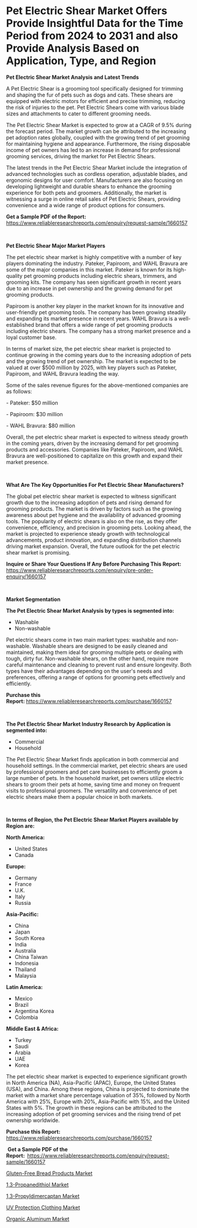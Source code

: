 <p><h1>Pet Electric Shear Market Offers Provide Insightful Data for the Time Period from 2024 to 2031 and also Provide Analysis Based on Application, Type, and Region</h1></p><p><strong>Pet Electric Shear Market Analysis and Latest Trends</strong></p>
<p><p>A Pet Electric Shear is a grooming tool specifically designed for trimming and shaping the fur of pets such as dogs and cats. These shears are equipped with electric motors for efficient and precise trimming, reducing the risk of injuries to the pet. Pet Electric Shears come with various blade sizes and attachments to cater to different grooming needs.</p><p>The Pet Electric Shear Market is expected to grow at a CAGR of 9.5% during the forecast period. The market growth can be attributed to the increasing pet adoption rates globally, coupled with the growing trend of pet grooming for maintaining hygiene and appearance. Furthermore, the rising disposable income of pet owners has led to an increase in demand for professional grooming services, driving the market for Pet Electric Shears.</p><p>The latest trends in the Pet Electric Shear Market include the integration of advanced technologies such as cordless operation, adjustable blades, and ergonomic designs for user comfort. Manufacturers are also focusing on developing lightweight and durable shears to enhance the grooming experience for both pets and groomers. Additionally, the market is witnessing a surge in online retail sales of Pet Electric Shears, providing convenience and a wide range of product options for consumers.</p></p>
<p><strong>Get a Sample PDF of the Report:&nbsp;</strong> <a href="https://www.reliableresearchreports.com/enquiry/request-sample/1660157">https://www.reliableresearchreports.com/enquiry/request-sample/1660157</a></p>
<p>&nbsp;</p>
<p><strong>Pet Electric Shear Major Market Players</strong></p>
<p><p>The pet electric shear market is highly competitive with a number of key players dominating the industry. Pateker, Papiroom, and WAHL Bravura are some of the major companies in this market. Pateker is known for its high-quality pet grooming products including electric shears, trimmers, and grooming kits. The company has seen significant growth in recent years due to an increase in pet ownership and the growing demand for pet grooming products.</p><p>Papiroom is another key player in the market known for its innovative and user-friendly pet grooming tools. The company has been growing steadily and expanding its market presence in recent years. WAHL Bravura is a well-established brand that offers a wide range of pet grooming products including electric shears. The company has a strong market presence and a loyal customer base.</p><p>In terms of market size, the pet electric shear market is projected to continue growing in the coming years due to the increasing adoption of pets and the growing trend of pet ownership. The market is expected to be valued at over $500 million by 2025, with key players such as Pateker, Papiroom, and WAHL Bravura leading the way.</p><p>Some of the sales revenue figures for the above-mentioned companies are as follows:</p><p>- Pateker: $50 million</p><p>- Papiroom: $30 million</p><p>- WAHL Bravura: $80 million</p><p>Overall, the pet electric shear market is expected to witness steady growth in the coming years, driven by the increasing demand for pet grooming products and accessories. Companies like Pateker, Papiroom, and WAHL Bravura are well-positioned to capitalize on this growth and expand their market presence.</p></p>
<p>&nbsp;</p>
<p><strong>What Are The Key Opportunities For Pet Electric Shear Manufacturers?</strong></p>
<p><p>The global pet electric shear market is expected to witness significant growth due to the increasing adoption of pets and rising demand for grooming products. The market is driven by factors such as the growing awareness about pet hygiene and the availability of advanced grooming tools. The popularity of electric shears is also on the rise, as they offer convenience, efficiency, and precision in grooming pets. Looking ahead, the market is projected to experience steady growth with technological advancements, product innovation, and expanding distribution channels driving market expansion. Overall, the future outlook for the pet electric shear market is promising.</p></p>
<p><strong>Inquire or Share Your Questions If Any Before Purchasing This Report:</strong> <a href="https://www.reliableresearchreports.com/enquiry/pre-order-enquiry/1660157">https://www.reliableresearchreports.com/enquiry/pre-order-enquiry/1660157</a></p>
<p>&nbsp;</p>
<p><strong>Market Segmentation</strong></p>
<p><strong>The Pet Electric Shear Market Analysis by types is segmented into:</strong></p>
<p><ul><li>Washable</li><li>Non-washable</li></ul></p>
<p><p>Pet electric shears come in two main market types: washable and non-washable. Washable shears are designed to be easily cleaned and maintained, making them ideal for grooming multiple pets or dealing with tough, dirty fur. Non-washable shears, on the other hand, require more careful maintenance and cleaning to prevent rust and ensure longevity. Both types have their advantages depending on the user's needs and preferences, offering a range of options for grooming pets effectively and efficiently.</p></p>
<p><strong>Purchase this Report:&nbsp;</strong><a href="https://www.reliableresearchreports.com/purchase/1660157">https://www.reliableresearchreports.com/purchase/1660157</a></p>
<p>&nbsp;</p>
<p><strong>The Pet Electric Shear Market Industry Research by Application is segmented into:</strong></p>
<p><ul><li>Commercial</li><li>Household</li></ul></p>
<p><p>The Pet Electric Shear Market finds application in both commercial and household settings. In the commercial market, pet electric shears are used by professional groomers and pet care businesses to efficiently groom a large number of pets. In the household market, pet owners utilize electric shears to groom their pets at home, saving time and money on frequent visits to professional groomers. The versatility and convenience of pet electric shears make them a popular choice in both markets.</p></p>
<p>&nbsp;</p>
<p><strong>In terms of Region, the Pet Electric Shear Market Players available by Region are:</strong></p>
<p>
    <p> <strong> North America: </strong>
        <ul>
            <li>United States</li>
            <li>Canada</li>
        </ul>
        </p> 
    <p> <strong> Europe: </strong>
        <ul>
            <li>Germany</li>
            <li>France</li>
            <li>U.K.</li>
            <li>Italy</li>
            <li>Russia</li>
        </ul>
        </p> 
    <p> <strong> Asia-Pacific: </strong>
        <ul>
            <li>China</li>
            <li>Japan</li>
            <li>South Korea</li>
            <li>India</li>
            <li>Australia</li>
            <li>China Taiwan</li>
            <li>Indonesia</li>
            <li>Thailand</li>
            <li>Malaysia</li>
        </ul>
        </p> 
    <p> <strong> Latin America: </strong>
        <ul>
            <li>Mexico</li>
            <li>Brazil</li>
            <li>Argentina Korea</li>
            <li>Colombia</li>
        </ul>
        </p> 
    <p> <strong> Middle East & Africa: </strong>
        <ul>
            <li>Turkey</li>
            <li>Saudi</li>
            <li>Arabia</li>
            <li>UAE</li>
            <li>Korea</li>
        </ul>
    </p>
    </p>
<p><p>The pet electric shear market is expected to experience significant growth in North America (NA), Asia-Pacific (APAC), Europe, the United States (USA), and China. Among these regions, China is projected to dominate the market with a market share percentage valuation of 35%, followed by North America with 25%, Europe with 20%, Asia-Pacific with 15%, and the United States with 5%. The growth in these regions can be attributed to the increasing adoption of pet grooming services and the rising trend of pet ownership worldwide.</p></p>
<p><strong>Purchase this Report: </strong><a href="https://www.reliableresearchreports.com/purchase/1660157">https://www.reliableresearchreports.com/purchase/1660157</a></p>
<p>&nbsp;<strong>Get a Sample PDF of the Report:&nbsp;&nbsp;</strong><a href="https://www.reliableresearchreports.com/enquiry/request-sample/1660157">https://www.reliableresearchreports.com/enquiry/request-sample/1660157</a></p>
<p><strong></strong></p>
<p><p><a href="https://chivalrous-flock-a86.notion.site/Gluten-Free-Bread-Products-Market-Research-Report-Reveals-The-Latest-Trends-And-Opportunities-of-thi-5a353544d71f400e8d9a07fd6e0fc5da">Gluten-Free Bread Products Market</a></p><p><a href="https://angry-finch-aaf.notion.site/1-3-Propanedithiol-Market-Size-Growth-and-Forecast-from-2024-2031-6f35cbbb51fa4991ab7dd8a0eba3a580">1,3-Propanedithiol Market</a></p><p><a href="https://faithful-glue-af3.notion.site/1-3-Propyldimercaptan-Market-Size-Growth-and-Forecast-from-2024-2031-71199786ba6243d0952234f8265a5c3b">1,3-Propyldimercaptan Market</a></p><p><a href="https://view.publitas.com/reportprime-1/uv-protection-clothing-market-analysis-examines-its-scope-on-growth-opportunities-and-forecasted-trends-spanning-from-2024-to-2031/">UV Protection Clothing Market</a></p><p><a href="https://view.publitas.com/reportprime-1/organic-aluminum-market-provides-detailed-segmentation-of-this-market-based-on-type-application-and-region-and-forecast-for-the-period-from-2024-2031/">Organic Aluminum Market</a></p></p>